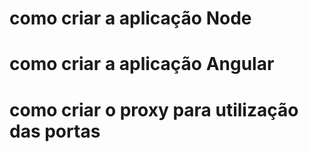 
# como criar a aplicação Node

# como criar a aplicação Angular

# como criar o proxy para utilização das portas


